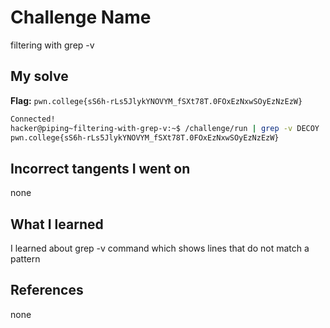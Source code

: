 # Challenge Name
filtering with grep -v
## My solve
**Flag:** `pwn.college{sS6h-rLs5JlykYNOVYM_fSXt78T.0FOxEzNxwSOyEzNzEzW}`

```bash
Connected!
hacker@piping~filtering-with-grep-v:~$ /challenge/run | grep -v DECOY
pwn.college{sS6h-rLs5JlykYNOVYM_fSXt78T.0FOxEzNxwSOyEzNzEzW}
```
## Incorrect tangents I went on
none

## What I learned
I learned about grep -v command which shows lines that do not match a pattern

## References 
none

